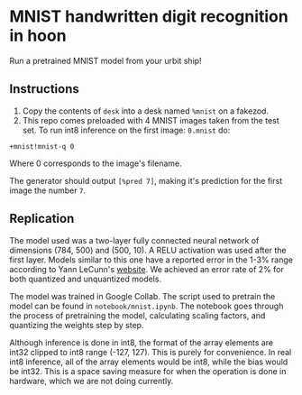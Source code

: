 # MNIST handwritten digit recognition in hoon

Run a pretrained MNIST model from your urbit ship!

## Instructions
1. Copy the contents of `desk` into a desk named `%mnist` on a fakezod.
2. This repo comes preloaded with 4 MNIST images taken from the test set. 
To run int8 inference on the first image: `0.mnist` do:

```hoon
+mnist!mnist-q 0
```

Where 0 corresponds to the image's filename.

The generator should output `[%pred 7]`, making it's prediction for the first image the number `7`.

## Replication
The model used was a two-layer fully connected neural network of dimensions (784, 500) and (500, 10). A RELU activation 
was used after the first layer.  Models similar to this one have a reported error in the 1-3% range according to Yann LeCunn's
[website](https://web.archive.org/web/20230201163719/https://yann.lecun.com/exdb/mnist/). We achieved an error rate of 2% for
both quantized and unquantized models.

The model was trained in Google Collab. The script used to pretrain the model can be found in `notebook/mnist.ipynb`. The notebook
goes through the process of pretraining the model, calculating scaling factors, and quantizing the weights
step by step. 

Although inference is done in int8, the format of the array elements are int32 clipped to int8 range (-127, 127). This is purely 
for convenience. In real int8 inference, all of the array elements would be int8, while the bias would be int32. This 
is a space saving measure for when the operation is done in hardware, which we are not doing currently.
